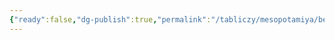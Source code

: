 ```yaml
---
{"ready":false,"dg-publish":true,"permalink":"/tabliczy/mesopotamiya/belyj-hram-v-uruke/","dgPassFrontmatter":true}
---
```



